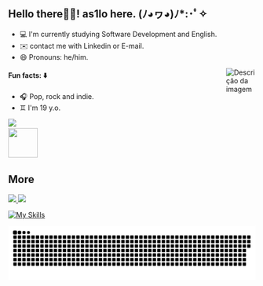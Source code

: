 ## Hello there👋🏻!  as1lo here.   (ﾉ◕ヮ◕)ﾉ*:･ﾟ✧

- 💻 I'm currently studying Software Development and English.
- ✉️ contact me with Linkedin or E-mail.
- 😄 Pronouns: he/him.

<div>
  <img src="https://cdn.discordapp.com/attachments/846536751103475756/956234277404676197/ezgif.com-gif-maker.gif" alt="Descrição da imagem" align="right" height="60" width="60">
</div>


#### Fun facts: ⬇️
- 🎧 Pop, rock and indie.
- ♊ I'm 19 y.o.
 <img height="50cm" src="https://user-images.githubusercontent.com/99282105/159739835-eafdbd6d-d8dd-4bc9-86c7-a97f13e53ad2.png">
<div>
  <img height="60" width="60" src="https://media.giphy.com/media/IizHZy80WZbkmHiaVP/giphy.gif">
  
## More
</div>
<div>
  <a href="https://br.linkedin.com/in/aislan-mota-719799234/en?trk=people-guest_people_search-card"><img src="https://img.shields.io/badge/LinkedIn-0077B5?style=for-the-badge&logo=linkedin&logoColor=white">
  <a href="aislanmota0@gmail.com"><img src="https://img.shields.io/badge/Gmail-D14836?style=for-the-badge&logo=gmail&logoColor=white">
   
  ![My Skills](https://skillicons.dev/icons?i=c)
</div>
   
![Snake animation](https://github.com/as1lo/as1lo/blob/output/github-contribution-grid-snake.svg)
